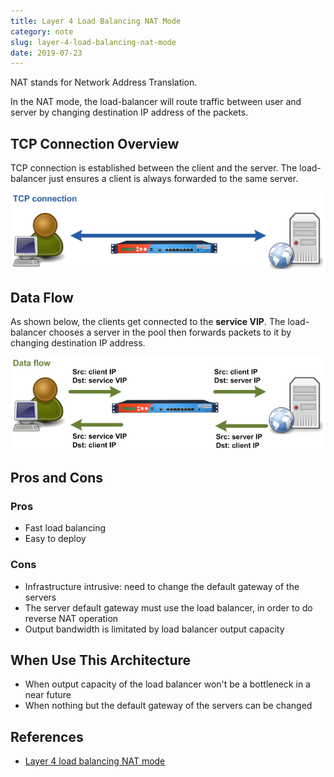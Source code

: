 ```yaml
---
title: Layer 4 Load Balancing NAT Mode
category: note
slug: layer-4-load-balancing-nat-mode
date: 2019-07-23
---
```

NAT stands for Network Address Translation.

In the NAT mode, the load-balancer will route traffic between user and server by
changing destination IP address of the packets.

## TCP Connection Overview

TCP connection is established between the client and the server. The
load-balancer just ensures a client is always forwarded to the same server.

![Layer4 NAT TCP Connection](images/layer4-nat-tcp-connection.png)

## Data Flow

As shown below, the clients get connected to the **service VIP**. The
load-balancer chooses a server in the pool then forwards packets to it by
changing destination IP address.

![Layer4 NAT Data Flow](images/layer4-nat-data-flow.png)

## Pros and Cons

### Pros

-  Fast load balancing
-  Easy to deploy

### Cons

-  Infrastructure intrusive: need to change the default gateway of the servers
-  The server default gateway must use the load balancer, in order to do reverse
   NAT operation
-  Output bandwidth is limitated by load balancer output capacity

## When Use This Architecture

-  When output capacity of the load balancer won't be a bottleneck in a near future
-  When nothing but the default gateway of the servers can be changed

## References

-  [Layer 4 load balancing NAT mode](https://www.haproxy.com/blog/layer-4-load-balancing-nat-mode/)
